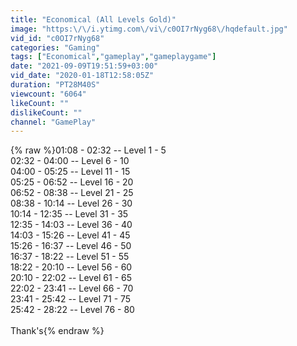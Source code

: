 ```yaml
---
title: "Economical (All Levels Gold)"
image: "https:\/\/i.ytimg.com\/vi\/c0OI7rNyg68\/hqdefault.jpg"
vid_id: "c0OI7rNyg68"
categories: "Gaming"
tags: ["Economical","gameplay","gameplaygame"]
date: "2021-09-09T19:51:59+03:00"
vid_date: "2020-01-18T12:58:05Z"
duration: "PT28M40S"
viewcount: "6064"
likeCount: ""
dislikeCount: ""
channel: "GamePlay"
---
```

{% raw %}01:08 - 02:32  -- Level 1 - 5<br />02:32 - 04:00  -- Level 6 - 10<br />04:00 - 05:25  -- Level 11 - 15<br />05:25 - 06:52  -- Level 16 - 20<br />06:52 - 08:38  -- Level 21 - 25<br />08:38 - 10:14  -- Level 26 - 30<br />10:14 - 12:35  -- Level 31 - 35<br />12:35 - 14:03  -- Level 36 - 40<br />14:03 - 15:26  -- Level 41 - 45<br />15:26 - 16:37  -- Level 46 - 50<br />16:37 - 18:22  -- Level 51 - 55<br />18:22 - 20:10  -- Level 56 - 60<br />20:10 - 22:02  -- Level 61 - 65<br />22:02 - 23:41  -- Level 66 - 70<br />23:41 - 25:42  -- Level 71 - 75<br />25:42 - 28:22  -- Level 76 - 80<br /><br />Thank's{% endraw %}
